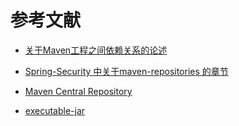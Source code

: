 参考文献
==


- [关于Maven工程之间依赖关系的论述](https://maven.apache.org/guides/introduction/introduction-to-dependency-mechanism.html#Dependency_Management)

- [Spring-Security 中关于maven-repositories 的章节](https://docs.spring.io/spring-security/site/docs/5.0.1.BUILD-SNAPSHOT/reference/htmlsingle/#maven-repositories)

- [Maven Central Repository](http://maven.apache.org/repository/)

- [executable-jar](http://maven.apache.org/plugins/maven-shade-plugin/examples/executable-jar.html)